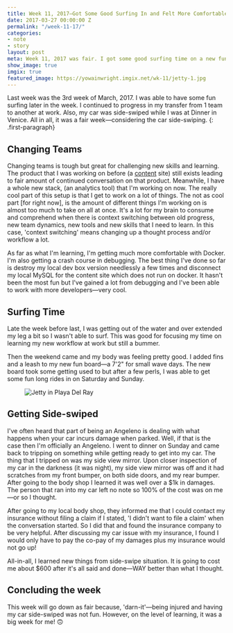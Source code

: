 ```yaml
---
title: Week 11, 2017—Got Some Good Surfing In and Felt More Comfortable On My New Project
date: 2017-03-27 00:00:00 Z
permalink: "/week-11-17/"
categories:
- note
- story
layout: post
meta: Week 11, 2017 was fair. I got some good surfing time on a new fun board and I felt more comfortable in my new position at work.
show_image: true
imgix: true
featured_image: https://yowainwright.imgix.net/wk-11/jetty-1.jpg
---
```


Last week was the 3rd week of March, 2017. I was able to have some fun surfing later in the week. I continued to progress in my transfer from 1 team to another at work. Also, my car was side-swiped while I was at Dinner in Venice. All in all, it was a fair week—considering the car side-swiping.
{: .first-paragraph}

## Changing Teams

Changing teams is tough but great for challenging new skills and learning. The product that I was working on before (a [content](https://content.dollarshaveclub.com/) site) still exists leading to fair amount of continued conversation on that product. Meanwhile, I have a whole new stack, (an analytics tool) that I'm working on now. The really cool part of this setup is that I get to work on a lot of things. The not as cool part [for right now], is the amount of different things I'm working on is almost too much to take on all at once. It's a lot for my brain to consume and comprehend when there is context switching between old progress, new team dynamics, new tools and new skills that I need to learn. In this case, 'context switching' means changing up a thought process and/or workflow a lot. 

As far as what I'm learning, I'm getting much more comfortable with Docker. I'm also getting a crash course in debugging. The best thing I've done so far is destroy my local dev box version needlessly a few times and disconnect my local MySQL for the content site which does not run on docker. It hasn't been the most fun but I've gained a lot from debugging and I've been able to work with more developers—very cool.

## Surfing Time

Late the week before last, I was getting out of the water and over extended my leg a bit so I wasn't able to surf. This was good for focusing my time on learning my new workflow at work but still a bummer. 

Then the weekend came and my body was feeling pretty good. I added fins and a leash to my new fun board—a 7'2" for small wave days. The new board took some getting used to but after a few perls, I was able to get some fun long rides in on Saturday and Sunday. 

<figure>
  <img src="//yowainwright.imgix.net/wk-11/jetty-1.jpg?w=800&h=800&crop=focalpoint&auto=format" alt="Jetty in Playa Del Ray" />
</figure>

## Getting Side-swiped

I've often heard that part of being an Angeleno is dealing with what happens when your car incurs damage when parked. Well, if that is the case then I'm officially an Angeleno. I went to dinner on Sunday and came back to tripping on something while getting ready to get into my car. The thing that I tripped on was my side view mirror. Upon closer inspection of my car in the darkness (it was night), my side view mirror was off and it had scratches from my front bumper, on both side doors, and my rear bumper. After going to the body shop I learned it was well over a $1k in damages. The person that ran into my car left no note so 100% of the cost was on me—or so I thought. 

After going to my local body shop, they informed me that I could contact my insurance without filing a claim if I stated, 'I didn't want to file a claim' when the conversation started. So I did that and found the insurance company to be very helpful. After discussing my car issue with my insurance, I found I would only have to pay the co-pay of my damages plus my insurance would not go up! 

All-in-all, I learned new things from side-swipe situation. It is going to cost me about $600 after it's all said and done—WAY better than what I thought.

## Concluding the week

This week will go down as fair because, 'darn-it'—being injured and having my car side-swiped was not fun. However, on the level of learning, it was a big week for me! 🙃


